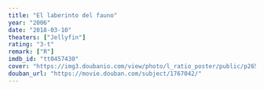 ```yaml
---
title: "El laberinto del fauno"
year: "2006"
date: "2018-03-10"
theaters: ["Jellyfin"]
rating: "3-t"
remark: ["R"]
imdb_id: "tt0457430"
cover: "https://img3.doubanio.com/view/photo/l_ratio_poster/public/p2655686372.jpg"
douban_url: "https://movie.douban.com/subject/1767042/"
---
```

